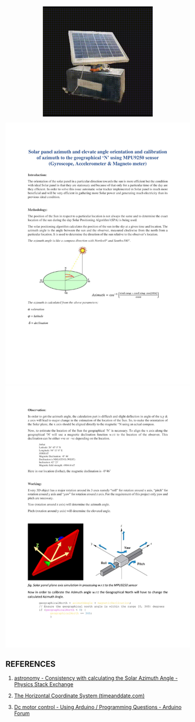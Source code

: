 <p align="center">
  <img src="https://github.com/git-dibwar/SolarTracker/blob/main/report/tracker.gif" alt="Tracker GIF" width="300"/>
</p>

![Page 1](https://github.com/git-dibwar/SolarTracker/blob/main/report/page1.jpg)
![Page 2](https://github.com/git-dibwar/SolarTracker/blob/main/report/page2.jpg)

## REFERENCES
1. [astronomy - Consistency with calculating the Solar Azimuth Angle - Physics Stack Exchange](https://physics.stackexchange.com/questions/443184/consistency-with-calculating-the-Solar-Azimuth-Angle)

2. [The Horizontal Coordinate System (timeanddate.com)](https://www.timeanddate.com/astronomy/horizontal-system.html)

3. [Dc motor control - Using Arduino / Programming Questions - Arduino Forum](https://forum.arduino.cc/t/dc-motor-control/401915)
